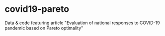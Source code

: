 # covid19-pareto
Data &amp; code featuring article "Evaluation of national responses to COVID-19 pandemic based on Pareto optimality"
